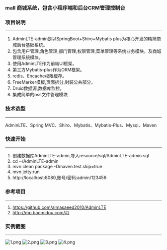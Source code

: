
### mall 商城系统，包含小程序端和后台CRM管理控制台
### 项目说明
-------------
1. AdminLTE-admin是以SpringBoot+Shiro+Mybatis plus为核心开发的精简商城后台基础系统。
2. 包含用户管理,角色管理,部门管理,权限管理,菜单管理等系统业务模块，及商城管理系统模块。
3. 使用AdminLTE作为前端UI框架。
4. 第三方Mybatis-plus作为ORM框架。
5. redis、Encache权限缓存。
6. FreeMarker模板,页面拆分,封装公共部分。
7. Druid数据源,数据库监控。
8. 集成简单的oss文件管理模块

### 技术选型
-------------
AdminLTE、Spring MVC、Shiro、Mybatis、Mybatis-Plus、Mysql、Maven

### 快速开始
-------------
1. 创建数据库AdminLTE-admin,导入resource/sql/AdminLTE-admin.sql
2. cd ~/AdminLTE-admin
3. mvn clean package -Dmaven.test.skip=true
4. mvn jetty:run
5. http://localhost:8080,账号/密码:admin/123456

### 参考项目
-------------
1. https://github.com/almasaeed2010/AdminLTE
2. http://mp.baomidou.com/#/

### 实例截图
-------------
![](https://git.oschina.net/uploads/images/2017/0914/161552_cb781545_89451.png "1.png")
![](https://git.oschina.net/uploads/images/2017/0914/161612_2616eeed_89451.png "2.png")
![](https://git.oschina.net/uploads/images/2017/0914/161619_db1dd09f_89451.png "3.png")
![](https://git.oschina.net/uploads/images/2017/0914/161627_7e08a1ea_89451.png "4.png")

